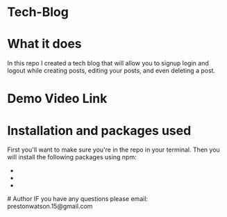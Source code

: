 # Tech-Blog

# What it does

In this repo I created a tech blog that will allow you to signup login and logout while creating posts, editing your posts, and even deleting a post.

# Demo Video Link


# Installation and packages used
First you'll want to make sure you're in the repo in your terminal. Then you will install the following packages using npm:
<ul>
  <li></li>
  <li></li>
  <li></li>
</ul>
# Author
IF you have any questions please email: prestonwatson.15@gmail.com

